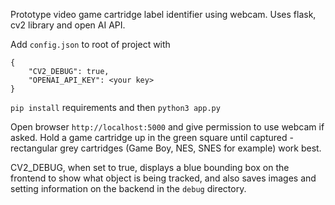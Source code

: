 Prototype video game cartridge label identifier using webcam. Uses flask, cv2 library and open AI API.

Add `config.json` to root of project with 

```
{
    "CV2_DEBUG": true,
    "OPENAI_API_KEY": <your key>
}
```

`pip install` requirements and then 
`python3 app.py`

Open browser `http://localhost:5000` and give permission to use webcam if asked. Hold a game cartridge up in the green square until captured - rectangular grey cartridges (Game Boy, NES, SNES for example) work best.

CV2_DEBUG, when set to true, displays a blue bounding box on the frontend to show what object is being tracked, and also saves images and setting information on the backend in the `debug` directory.